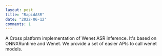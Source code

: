 ```yaml
---
layout: post
title: "RapidASR"
date: "2022-06-12"
comments: 1
---
```


A Cross platform implementation of Wenet ASR inference. It's based on ONNXRuntime and Wenet. We provide a set of easier APIs to call wenet models.